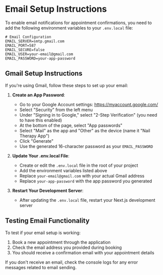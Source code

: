 # Email Setup Instructions

To enable email notifications for appointment confirmations, you need to add the following environment variables to your `.env.local` file:

```
# Email Configuration
EMAIL_SERVER=smtp.gmail.com
EMAIL_PORT=587
EMAIL_SECURE=false
EMAIL_USER=your-email@gmail.com
EMAIL_PASSWORD=your-app-password
```

## Gmail Setup Instructions

If you're using Gmail, follow these steps to set up your email:

1. **Create an App Password**:
   - Go to your Google Account settings: https://myaccount.google.com/
   - Select "Security" from the left menu
   - Under "Signing in to Google," select "2-Step Verification" (you need to have this enabled)
   - At the bottom of the page, select "App passwords"
   - Select "Mail" as the app and "Other" as the device (name it "Nail Therapy App")
   - Click "Generate"
   - Use the generated 16-character password as your `EMAIL_PASSWORD`

2. **Update Your .env.local File**:
   - Create or edit the `.env.local` file in the root of your project
   - Add the environment variables listed above
   - Replace `your-email@gmail.com` with your actual Gmail address
   - Replace `your-app-password` with the app password you generated

3. **Restart Your Development Server**:
   - After updating the `.env.local` file, restart your Next.js development server

## Testing Email Functionality

To test if your email setup is working:

1. Book a new appointment through the application
2. Check the email address you provided during booking
3. You should receive a confirmation email with your appointment details

If you don't receive an email, check the console logs for any error messages related to email sending.
